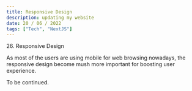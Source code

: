 ```yaml
---
title: Responsive Design
description: updating my website
date: 20 / 06 / 2022
tags: ["Tech", "NextJS"]
---
```


<p>26. Responsive Design</p>

<p> 
As most of the users are using mobile for web browsing nowadays, the responsive design become mush more important for boosting user experience. 

<p>To be continued.